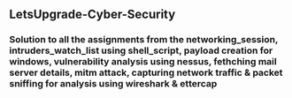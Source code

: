 ## LetsUpgrade-Cyber-Security
### Solution to all the assignments from the networking_session, intruders_watch_list using shell_script, payload creation for windows, vulnerability analysis using nessus, fethching mail server details, mitm attack, capturing network traffic & packet sniffing for analysis using wireshark & ettercap
